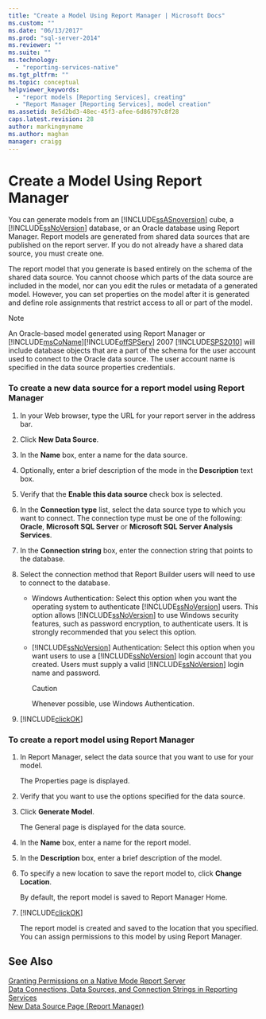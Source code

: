 ```yaml
---
title: "Create a Model Using Report Manager | Microsoft Docs"
ms.custom: ""
ms.date: "06/13/2017"
ms.prod: "sql-server-2014"
ms.reviewer: ""
ms.suite: ""
ms.technology: 
  - "reporting-services-native"
ms.tgt_pltfrm: ""
ms.topic: conceptual
helpviewer_keywords: 
  - "report models [Reporting Services], creating"
  - "Report Manager [Reporting Services], model creation"
ms.assetid: 8e5d2bd3-48ec-45f3-afee-6d86797c8f28
caps.latest.revision: 28
author: markingmyname
ms.author: maghan
manager: craigg
---
```

# Create a Model Using Report Manager
  You can generate models from an [!INCLUDE[ssASnoversion](../includes/ssasnoversion-md.md)] cube, a [!INCLUDE[ssNoVersion](../includes/ssnoversion-md.md)] database, or an Oracle database using Report Manager. Report models are generated from shared data sources that are published on the report server. If you do not already have a shared data source, you must create one.  
  
 The report model that you generate is based entirely on the schema of the shared data source. You cannot choose which parts of the data source are included in the model, nor can you edit the rules or metadata of a generated model. However, you can set properties on the model after it is generated and define role assignments that restrict access to all or part of the model.  
  
> [!NOTE]  
>  An Oracle-based model generated using Report Manager or [!INCLUDE[msCoName](../includes/msconame-md.md)][!INCLUDE[offSPServ](../includes/offspserv-md.md)] 2007 [!INCLUDE[SPS2010](../includes/sps2010-md.md)] will include database objects that are a part of the schema for the user account used to connect to the Oracle data source. The user account name is specified in the data source properties credentials.  
  
### To create a new data source for a report model using Report Manager  
  
1.  In your Web browser, type the URL for your report server in the address bar.  
  
2.  Click **New Data Source**.  
  
3.  In the **Name** box, enter a name for the data source.  
  
4.  Optionally, enter a brief description of the mode in the **Description** text box.  
  
5.  Verify that the **Enable this data source** check box is selected.  
  
6.  In the **Connection type** list, select the data source type to which you want to connect. The connection type must be one of the following: **Oracle**, **Microsoft SQL Server** or **Microsoft SQL Server Analysis Services**.  
  
7.  In the **Connection string** box, enter the connection string that points to the database.  
  
8.  Select the connection method that Report Builder users will need to use to connect to the database.  
  
    -   Windows Authentication: Select this option when you want the operating system to authenticate [!INCLUDE[ssNoVersion](../includes/ssnoversion-md.md)] users. This option allows [!INCLUDE[ssNoVersion](../includes/ssnoversion-md.md)] to use Windows security features, such as password encryption, to authenticate users. It is strongly recommended that you select this option.  
  
    -   [!INCLUDE[ssNoVersion](../includes/ssnoversion-md.md)] Authentication: Select this option when you want users to use a [!INCLUDE[ssNoVersion](../includes/ssnoversion-md.md)] login account that you created. Users must supply a valid [!INCLUDE[ssNoVersion](../includes/ssnoversion-md.md)] login name and password.  
  
        > [!CAUTION]  
        >  Whenever possible, use Windows Authentication.  
  
9. [!INCLUDE[clickOK](../includes/clickok-md.md)]  
  
### To create a report model using Report Manager  
  
1.  In Report Manager, select the data source that you want to use for your model.  
  
     The Properties page is displayed.  
  
2.  Verify that you want to use the options specified for the data source.  
  
3.  Click **Generate Model**.  
  
     The General page is displayed for the data source.  
  
4.  In the **Name** box, enter a name for the report model.  
  
5.  In the **Description** box, enter a brief description of the model.  
  
6.  To specify a new location to save the report model to, click **Change Location**.  
  
     By default, the report model is saved to Report Manager Home.  
  
7.  [!INCLUDE[clickOK](../includes/clickok-md.md)]  
  
     The report model is created and saved to the location that you specified. You can assign permissions to this model by using Report Manager.  
  
## See Also  
 [Granting Permissions on a Native Mode Report Server](security/granting-permissions-on-a-native-mode-report-server.md)   
 [Data Connections, Data Sources, and Connection Strings in Reporting Services](../../2014/reporting-services/data-connections-data-sources-and-connection-strings-in-reporting-services.md)   
 [New Data Source Page &#40;Report Manager&#41;](../../2014/reporting-services/new-data-source-page-report-manager.md)  
  
  
